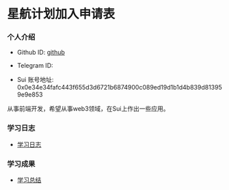 # 星航计划加入申请表

### 个人介绍

* Github ID: [github](https://github.com/Soonogo)

* Telegram ID: 

* Sui 账号地址: 0x0e34e34fafc443f655d3d6721b6874900c089ed19d1b1d4b839d813959e9e853

从事前端开发，希望从事web3领域，在Sui上作出一些应用。

### 学习日志

- [学习日志](journal.md)

### 学习成果
- [学习总结](summary.md)

